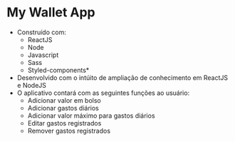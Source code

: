 # My Wallet App
  - Construído com:
    - ReactJS
    - Node
    - Javascript
    - Sass
    - Styled-components*
  - Desenvolvido com o intúito de ampliação de conhecimento em ReactJS e NodeJS
  - O aplicativo contará com as seguintes funções ao usuário:
    - Adicionar valor em bolso
    - Adicionar gastos diários
    - Adicionar valor máximo para gastos diários
    - Editar gastos registrados
    - Remover gastos registrados
